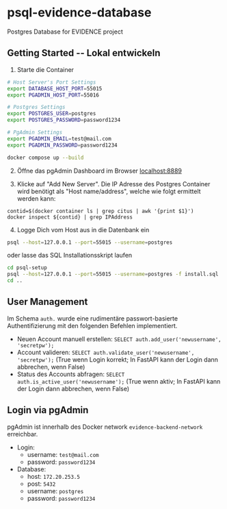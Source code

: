 # psql-evidence-database
Postgres Database for EVIDENCE project

## Getting Started -- Lokal entwickeln
1. Starte die Container

```bash
# Host Server's Port Settings
export DATABASE_HOST_PORT=55015
export PGADMIN_HOST_PORT=55016

# Postgres Settings
export POSTGRES_USER=postgres
export POSTGRES_PASSWORD=password1234

# PgAdmin Settings
export PGADMIN_EMAIL=test@mail.com
export PGADMIN_PASSWORD=password1234

docker compose up --build
```

2. Öffne das pgAdmin Dashboard im Browser [localhost:8889](http://localhost:8889/)

3. Klicke auf "Add New Server". Die IP Adresse des Postgres Container wird benötigt als "Host name/address", welche wie folgt ermittelt werden kann:

```
contid=$(docker container ls | grep citus | awk '{print $1}')
docker inspect ${contid} | grep IPAddress
```

4. Logge Dich vom Host aus in die Datenbank ein

```bash
psql --host=127.0.0.1 --port=55015 --username=postgres
```

oder lasse das SQL Installationsskript laufen 

```bash
cd psql-setup
psql --host=127.0.0.1 --port=55015 --username=postgres -f install.sql
cd ..
```

## User Management
Im Schema `auth.` wurde eine rudimentäre passwort-basierte Authentifizierung mit den folgenden Befehlen implementiert.

- Neuen Account manuell erstellen: `SELECT auth.add_user('newusername', 'secretpw');`  
- Account valideren: `SELECT auth.validate_user('newusername', 'secretpw');` (True wenn Login korrekt; In FastAPI kann der Login dann abbrechen, wenn False)
- Status des Accounts abfragen: `SELECT auth.is_active_user('newusername');` (True wenn aktiv; In FastAPI kann der Login dann abbrechen, wenn False)


## Login via pgAdmin
pgAdmin ist innerhalb des Docker network `evidence-backend-network` erreichbar.

- Login: 
    - username: `test@mail.com`
    - password: `password1234`
- Database:
    - host: `172.20.253.5`
    - post: `5432`
    - username: `postgres`
    - password: `password1234`
